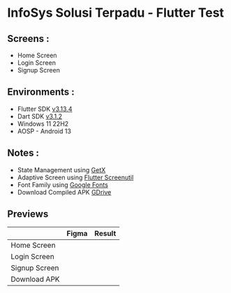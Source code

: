 # InfoSys Solusi Terpadu - Flutter Test

## Screens :

* Home Screen
* Login Screen
* Signup Screen

## Environments :

* Flutter
  SDK [v3.13.4](https://storage.googleapis.com/flutter_infra_release/releases/stable/windows/flutter_windows_3.13.4-stable.zip)
* Dart
  SDK [v3.1.2](https://storage.googleapis.com/dart-archive/channels/stable/release/3.1.2/sdk/dartsdk-windows-x64-release.zip)
* Windows 11 22H2
* AOSP - Android 13

## Notes :

* State Management using [GetX](https://pub.dev/packages/get)
* Adaptive Screen using [Flutter Screenutil](https://pub.dev/packages/flutter_screenutil)
* Font Family using [Google Fonts](https://pub.dev/packages/google_fonts)
* Download Compiled APK [GDrive](https://drive.google.com/drive/folders/1WXz-1RLJJRxiHZBpm_VLiMKIHGiKKDBC?usp=drive_link)

## Previews

<table>
<thead>
  <tr>
    <th></th>
    <th>Figma</th>
    <th>Result</th>
  </tr>
</thead>
<tbody>
  <tr>
    <td align="left">Home Screen</td>
    <td align="center">
      <image alt="" src="https://raw.githubusercontent.com/fairuzmn/ist_test/main/screenshots/results/home_screen.png"/>
    </td>
    <td align="center">
      <image alt="" src="https://raw.githubusercontent.com/fairuzmn/ist_test/main/screenshots/figma/home_screen.png"/>
    </td>
  </tr>
  <tr>
    <td align="left">Login Screen</td>
    <td align="center">
      <image alt="" src="https://raw.githubusercontent.com/fairuzmn/ist_test/main/screenshots/results/login_screen.png"/>
    </td>
    <td align="center">
      <image alt="" src="https://raw.githubusercontent.com/fairuzmn/ist_test/main/screenshots/figma/login_screen.png"/>
    </td>
  </tr>
  <tr>
    <td align="left">Signup Screen</td>
    <td align="center">
      <image alt="" src="https://raw.githubusercontent.com/fairuzmn/ist_test/main/screenshots/results/signup_screen.png"/>
    </td>
    <td align="center">
      <image alt="" src="https://raw.githubusercontent.com/fairuzmn/ist_test/main/screenshots/figma/signup_screen.png"/>
    </td>
  </tr>
  <tr>
    <td align="left">Download APK</td>
    <td align="center" colspan=2>
      <image alt="" src="https://raw.githubusercontent.com/fairuzmn/ist_test/main/screenshots/qr_download.png"/>
    </td>
  </tr>
</tbody>
</table>

